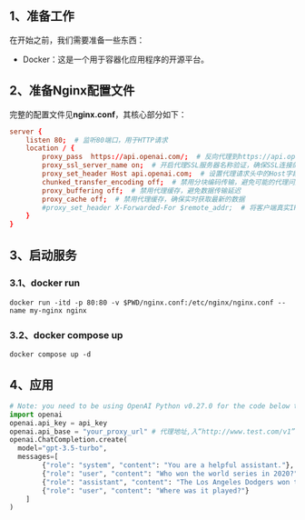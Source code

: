 ## 1、准备工作

在开始之前，我们需要准备一些东西：
* Docker：这是一个用于容器化应用程序的开源平台。  

## 2、准备Nginx配置文件
完整的配置文件见**nginx.conf**，其核心部分如下：
```conf
server {
    listen 80;  # 监听80端口，用于HTTP请求
    location / {
        proxy_pass  https://api.openai.com/;  # 反向代理到https://api.openai.com/这个地址
        proxy_ssl_server_name on;  # 开启代理SSL服务器名称验证，确保SSL连接的安全性
        proxy_set_header Host api.openai.com;  # 设置代理请求头中的Host字段为api.openai.com
        chunked_transfer_encoding off;  # 禁用分块编码传输，避免可能的代理问题
        proxy_buffering off;  # 禁用代理缓存，避免数据传输延迟
        proxy_cache off;  # 禁用代理缓存，确保实时获取最新的数据
        #proxy_set_header X-Forwarded-For $remote_addr;  # 将客户端真实IP添加到代理请求头中的X-Forwarded-For字段中，用于记录客户端真实IP
    }
}
```

## 3、启动服务

### 3.1、docker run
```
docker run -itd -p 80:80 -v $PWD/nginx.conf:/etc/nginx/nginx.conf --name my-nginx nginx
```

### 3.2、docker compose up
```
docker compose up -d
```

## 4、应用
```python
# Note: you need to be using OpenAI Python v0.27.0 for the code below to work
import openai
openai.api_key = api_key
openai.api_base = "your_proxy_url" # 代理地址,入“http://www.test.com/v1”
openai.ChatCompletion.create(
  model="gpt-3.5-turbo",
  messages=[
        {"role": "system", "content": "You are a helpful assistant."},
        {"role": "user", "content": "Who won the world series in 2020?"},
        {"role": "assistant", "content": "The Los Angeles Dodgers won the World Series in 2020."},
        {"role": "user", "content": "Where was it played?"}
    ]
)
```
